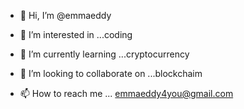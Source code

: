 - 👋 Hi, I’m @emmaeddy
- 👀 I’m interested in ...coding

- 🌱 I’m currently learning ...cryptocurrency 
- 💞️ I’m looking to collaborate on ...blockchaim
- 📫 How to reach me ... emmaeddy4you@gmail.com

<!---
emmaeddy/emmaeddy is a ✨ special ✨ repository because its `README.md` (this file) appears on your GitHub profile.
You can click the Preview link to take a look at your changes.
--->
